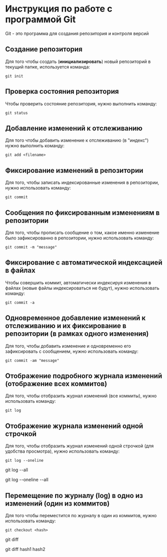 # Инструкция по работе с программой Git

Git - это программа для создания репозитория и контроля версий

## Создание репозитория

Для того чтобы создать (**инициализировать**) новый репозиторий в текущий папке, используется команда:

    git init

## Проверка состояния репозитория

Чтобы проверить состояние репозитория, нужно выполнить команду:

    git status

## Добавление изменений к отслеживанию

Для того чтобы добавить изменение к отслеживанию (в "индекс") нужно выполнить команду:

    git add <filename>

## Фиксирование изменений в репозитории

Для того, чтобы записать индексированные изменения в репозитории, нужно использовать команду:

    git commit

## Сообщения по фиксированным изменениям в репозитории

Для того, чтобы прописать сообщение о том, какое именно изменение было зафиксированно в репозитории, нужно использовать команду:

    git commit -m "message"

## Фиксирование с автоматической индексацией в файлах

Чтобы совершить коммит, автоматически индексируя изменения в файлах (новые файлы индексироваться не будут), нужно использовать команду:

    git commit -a

## Одновременное добавление изменений к отслеживанию и их фиксирование в репозитории (в рамках одного изменения)

Для того, чтобы добавить изменение и одновременно его зафиксировать c сообщением, нужно использовать команду:

    git commit -am "message"

## Отображение подробного журнала изменений (отображение всех коммитов)

Для того, чтобы отобразить журнал изменений (все коммиты), нужно использовать команду:

    git log

## Отображение журнала изменений одной строчкой

Для того, чтобы отобразить журнал изменений одной строчкой (для удобства просмотра), нужно использовать команду:

    git log --oneline

git log --all

git log --oneline --all

## Перемещение по журналу (log) в одно из изменений (один из коммитов)

Для того чтобы переместится по журналу в один из коммитов, нужно использовать команду:

    git checkout <hash>

git diff

git diff hash1 hash2